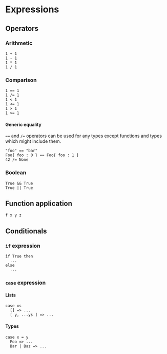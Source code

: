# Expressions

## Operators

### Arithmetic

```
1 + 1
1 - 1
1 * 1
1 / 1
```

### Comparison

```
1 == 1
1 /= 1
1 < 1
1 <= 1
1 > 1
1 >= 1
```

#### Generic equality

`==` and `/=` operators can be used for any types except functions and types which might include them.

```
"foo" == "bar"
Foo{ foo : 0 } == Foo{ foo : 1 }
42 /= None
```

### Boolean

```
True && True
True || True
```

## Function application

```
f x y z
```

## Conditionals

### `if` expression

```
if True then
  ...
else
  ...
```

### `case` expression

#### Lists

```
case xs
  [] => ...
  [ y, ...ys ] => ...
```

#### Types

```
case x = y
  Foo => ...
  Bar | Baz => ...
```
